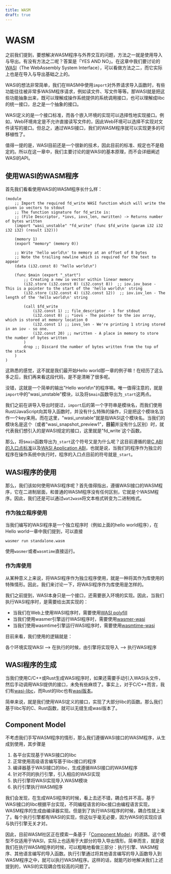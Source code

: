 ```yaml
---
title: WASM
draft: true
---
```


# WASM

之前我们提到，要想解决WASM程序与外界交互的问题，方法之一就是使用导入与导出。有没有方法之二呢？答案是「YES AND NO」。在这章中我们要讨论的[WASI](https://wasi.dev)（The WebAssembly System Interface），可以看做方法之二，而它实际上也是在导入与导出基础之上的。

WASI的想法非常简单，我们在WASM中使用`import`对外界请求导入函数时，有些功能往往被非常多WASM程序请求，例如读文件、写文件等等。那WASI就是把这些功能抽象出来，既可以理解成操作系统提供的系统调用接口，也可以理解成libc的统一接口，总之是一个抽象的接口。

WASI定义的是一个接口标准，而各个嵌入环境的实现可以选择性地实现接口。例如，Web环境肯定是不允许直接读写文件的，因此Web环境可以选择不实现对文件读写的接口。但总之，通过WASI接口，我们的WASM程序就可以实现更多的可移植性了。

值得一提的是，WASI目前还是一个很新的技术，因此目前的标准、规定也不是稳定的。所以在这一章中，我们主要讨论的是WASI的基本原理，而不会详细阐述WASI的API。

## 使用WASI的WASM程序

首先我们看看使用WASI的WASM程序长什么样：

```wasm
(module
    ;; Import the required fd_write WASI function which will write the given io vectors to stdout
    ;; The function signature for fd_write is:
    ;; (File Descriptor, *iovs, iovs_len, nwritten) -> Returns number of bytes written
    (import "wasi_unstable" "fd_write" (func $fd_write (param i32 i32 i32 i32) (result i32)))

    (memory 1)
    (export "memory" (memory 0))

    ;; Write 'hello world\n' to memory at an offset of 8 bytes
    ;; Note the trailing newline which is required for the text to appear
    (data (i32.const 8) "hello world\n")

    (func $main (export "_start")
        ;; Creating a new io vector within linear memory
        (i32.store (i32.const 0) (i32.const 8))  ;; iov.iov_base - This is a pointer to the start of the 'hello world\n' string
        (i32.store (i32.const 4) (i32.const 12))  ;; iov.iov_len - The length of the 'hello world\n' string

        (call $fd_write
            (i32.const 1) ;; file_descriptor - 1 for stdout
            (i32.const 0) ;; *iovs - The pointer to the iov array, which is stored at memory location 0
            (i32.const 1) ;; iovs_len - We're printing 1 string stored in an iov - so one.
            (i32.const 20) ;; nwritten - A place in memory to store the number of bytes written
        )
        drop ;; Discard the number of bytes written from the top of the stack
    )
)
```

这熟悉的感觉，这不就是我们最开始Hello world那一章的例子嘛！在经历了这么多之后，我们再来看这段代码，是不是清晰了很多呢。

没错，这就是一个简单的输出"Hello world\n"的程序嘛。唯一值得注意的，就是`import`中的"wasi_unstable"模块，以及将`$main`函数导出为`_start`这两点。

我们之前在讲导入导出时提过，`import`后的第一个字符串是模块名，而我们使用Rust/JavaScript向其导入函数时，并没有什么特殊的操作，只是把这个模块名当作一个key来用。而在这里，"wasi_unstable"就是指WASI这个模块名。当我们的模块名是这个（或者"wasi_snapshot_preview1"，**目前**并没有什么区别）时，就代表我们想引入的是WASI规定的接口，这里就是"fd_write`这个函数。

那么，将`$main`函数导出为`_start`这个符号又是为什么呢？这目前遵循的是[C ABI的入口点标准](https://github.com/WebAssembly/tool-conventions/blob/main/BasicCABI.md#program-entrypoint)以及[WASI Application ABI](https://github.com/WebAssembly/WASI/blob/main/legacy/application-abi.md#current-unstable-abi)，也就是说，当我们的程序作为独立的程序在操作系统中执行时，程序的入口点目前的符号就是`_start`。

## WASI程序的使用

那么，我们该如何使用WASI程序呢？首先值得指出，遵循WASI接口的WASM程序，它在二进制层面，和普通的WASM程序没有任何区别，它就是个WASM程序。因此，我们还是可以通过`wat2wasm`将文本格式转变为二进制格式。

### 作为独立程序使用

当我们编写的WASI程序是一个独立程序时（例如上面的hello world程序），在Hello world一章中我们提到，可以直接

```shell
wasmer run standalone.wasm
```

使用`wasmer`或者`wasmtime`直接运行。

### 作为库使用

从某种意义上来说，将WASI程序作为独立程序使用，就是一种将其作为库使用的特殊情形。因此，我们来讨论一下，将WASI程序作为库使用是怎样的。

我们之前提到，WASI本身只是一个接口，还需要嵌入环境的实现。因此，当我们执行WASI程序时，是需要给出其实现的：

* 当我们在Web上使用WASI程序时，需要使用[WASI polyfill](https://wasi.dev/polyfill/)
* 当我们使用wasmer引擎运行WASI程序时，需要使用[wasmer-wasi](https://crates.io/crates/wasmer-wasi)
* 当我们使用wasmtime引擎运行WASI程序时，需要使用[wasmtime-wasi](https://crates.io/crates/wasmtime-wasi)

目前来看，我们使用的逻辑就是：

各个环境实现WASI --> 在执行的时候，由引擎将实现导入 --> 执行WASI程序

## WASI程序的生成

当我们使用C/C++或Rust生成WASI程序时，如果还需要手动引入WASI头文件，然后手动调用WASI提供的接口，未免有些麻烦了。事实上，对于C/C++而言，我们有[wasi-libc](https://github.com/WebAssembly/wasi-libc)，而Rust的libc也有[wasi版本](https://rust-lang.github.io/libc/wasm32-wasi/doc/libc/index.html)。

简单来说，就是我们使用WASI定义的接口，实现了大部分libc的函数。那么我们基于libc写的C、Rust函数，就可以无缝生成wasi版本了。

## Component Model

不考虑我们手写WASM程序的情形，那么我们遵循WASI接口的WASM程序，从生成到使用，其步骤是

1. 各平台实现基于WASI接口的libc
2. 正常使用高级语言编写基于libc接口的程序
3. 编译器基于WASI接口的libc，生成遵循WASI接口的WASM程序
4. 针对不同的执行引擎，引入相应的WASI实现
5. 执行引擎将WASI实现导入WASM模块
6. 执行引擎执行WASM程序

我们会发现，在生成WASI程序的时候，看上去还不错，耦合性并不高，基于WASI接口的libc根据平台实现，不同编程语言的libc接口由编程语言实现，WASM程序的生成由编译器实现。但是到了执行WASI程序的时候，耦合性就上来了。每个执行引擎都有WASI的实现，但这似乎毫无必要，因为WASI的实现应该与执行引擎无关才对。

因此，目前WASM社区正在摸索一条基于「[Component Model](https://github.com/WebAssembly/component-model)」的道路。这个模型不仅适用于WASI，实际上也适用于大部分的导入导出情形。简单而言，就是说我们在执行WASM程序的时候，可以粗略地看做三部分：执行引擎、WASM程序、其他语言编写的导入函数。执行引擎通过将其他语言编写的导入函数导入到WASM程序之中，就可以执行WASM程序。这样的话，就能巧妙地解决我们上述提到的，WASI的实现耦合性较高的问题了。